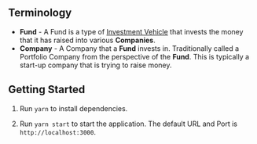 ## Terminology

-   **Fund** - A Fund is a type of [Investment Vehicle](https://www.investopedia.com/terms/i/investmentvehicle.asp) that invests the money that it has raised into various **Companies**.
-   **Company** - A Company that a **Fund** invests in. Traditionally called a Portfolio Company from the perspective of the **Fund**. This is typically a start-up company that is trying to raise money.

## Getting Started

1. Run `yarn` to install dependencies.

2. Run `yarn start` to start the application. The default URL and Port is `http://localhost:3000`.
